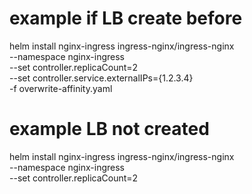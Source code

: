 # example if LB create before
helm install nginx-ingress ingress-nginx/ingress-nginx \
  --namespace nginx-ingress \
  --set controller.replicaCount=2 \
  --set controller.service.externalIPs={1.2.3.4} \
  -f overwrite-affinity.yaml

# example LB not created
helm install nginx-ingress ingress-nginx/ingress-nginx \
  --namespace nginx-ingress \
  --set controller.replicaCount=2 